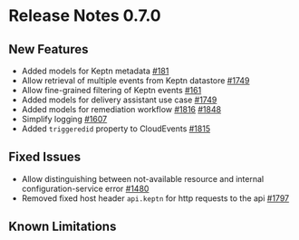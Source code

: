 # Release Notes 0.7.0

## New Features

- Added models for Keptn metadata [#181](https://github.com/augustin-dt/go-utils/issues/181)
- Allow retrieval of multiple events from Keptn datastore [#1749](https://github.com/keptn/keptn/issues/1749)
- Allow fine-grained filtering of Keptn events [#161](https://github.com/augustin-dt/go-utils/issues/161)
- Added models for delivery assistant use case [#1749](https://github.com/keptn/keptn/issues/1749)
- Added models for remediation workflow [#1816](https://github.com/keptn/keptn/issues/1816) [#1848](https://github.com/keptn/keptn/issues/1848)
- Simplify logging [#1607](https://github.com/keptn/keptn/issues/1607)
- Added `triggeredid` property to CloudEvents [#1815](https://github.com/keptn/keptn/issues/1815)

## Fixed Issues

- Allow distinguishing between not-available resource and internal configuration-service error [#1480](https://github.com/keptn/keptn/issues/1480)
- Removed fixed host header `api.keptn` for http requests to the api [#1797](https://github.com/keptn/keptn/issues/1797)

## Known Limitations
